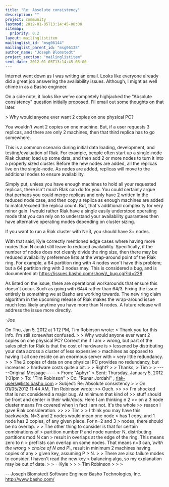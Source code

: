 ```yaml
---
title: "Re: Absolute consistency"
description: ""
project: community
lastmod: 2012-01-05T13:14:45-08:00
sitemap:
  priority: 0.2
layout: mailinglistitem
mailinglist_id: "msg06144"
mailinglist_parent_id: "msg06138"
author_name: "Joseph Blomstedt"
project_section: "mailinglistitem"
sent_date: 2012-01-05T13:14:45-08:00
---
```



Internet went down as I was writing an email. Looks like everyone
already did a great job answering the availability issues. Although, I
might as well chime in as a Basho engineer.

On a side note, it looks like we've completely highjacked the
"Absolute consistency" question initially proposed. I'll email out
some thoughts on that later.

&gt; Why would anyone ever want 2 copies on one physical PC?

You wouldn't want 2 copies on one machine. But, if a user requests 3
replicas, and there are only 2 machines, then that third replica has
to go somewhere.

This is a common scenario during initial data loading, development,
and testing/evaluation of Riak. For example, people often start up a
single-node RIak cluster, load up some data, and then add 2 or more
nodes to turn it into a properly sized cluster. Before the new nodes
are added, all the replicas live on the single-node. As nodes are
added, replicas will move to the additional nodes to ensure
availability.

Simply put, unless you have enough machines to hold all your requested
replicas, there isn't much RIak can do for you. You could certainly
argue that perhaps you could merge replicas and only have 2 written in
the reduced node case, and then copy a replica as enough machines are
added to match/exceed the replica count. But, that's additional
complexity for very minor gain. I would rather Riak have a single
easily understood operating mode that you can rely on to understand
your availability guarantees then have alternative operating modes
depending on cluster sizing.

If you want to run a Riak cluster with N=3, you should have 3+ nodes.

With that said, Kyle correctly mentioned edge cases where having more
nodes than N could still leave to reduced availability. Specifically,
if the number of nodes does not cleanly divide the ring size, then
there may be reduced availability preference lists at the wrap-around
point of the Riak ring. For example, a 64 partition ring with 4 nodes
won't have this problem; but a 64 partition ring with 3 nodes may.
This is considered a bug, and is documented at:
https://issues.basho.com/show\\_bug.cgi?id=228

As listed on the issue, there are operational workarounds that ensure
this doesn't occur. Such as going with 64/4 rather than 64/3. Fixing
the issue entirely is something we at Basho are working towards. The
new ring claim algorithm in the upcoming release of Riak makes the
wrap-around issue much less likely anytime you have more than N nodes.
A future release will address the issue more directly.

-Joe

On Thu, Jan 5, 2012 at 1:12 PM, Tim Robinson  wrote:
&gt; Thank you for this info. I'm still somewhat confused.
&gt;
&gt; Why would anyone ever want 2 copies on one physical PC? Correct me if I am 
&gt; wrong, but part of the sales pitch for Riak is that the cost of hardware is 
&gt; lessened by distributing your data across a cluster of less expensive 
&gt; machines as opposed to having it all one reside on an enormous server with 
&gt; very little redundancy.
&gt;
&gt; The 2 copies of data on one physical PC provides no redundancy, but increases 
&gt; hardware costs quite a bit.
&gt;
&gt; Right?
&gt;
&gt; Thanks,
&gt; Tim
&gt;
&gt; -----Original Message-----
&gt; From: "Aphyr" 
&gt; Sent: Thursday, January 5, 2012 1:01pm
&gt; To: "Tim Robinson" 
&gt; Cc: "Runar Jordahl" , riak-users@lists.basho.com
&gt; Subject: Re: Absolute consistency
&gt;
&gt; On 01/05/2012 11:44 AM, Tim Robinson wrote:
&gt;&gt; Ouch.
&gt;&gt;
&gt;&gt; I'm shocked that is not considered a major bug. At minimum that kind of 
&gt;&gt; stuff should be front and center in their wiki/docs. Here I am thinking n 2 
&gt;&gt; on a 3 node cluster means I'm covered when in fact I am not. It's the whole 
&gt;&gt; reason I gave Riak consideration.
&gt;&gt;
&gt;&gt; Tim
&gt;
&gt; I think you may have this backwards. N=3 and 2 nodes would mean one node
&gt; has 1 copy, and 1 node has 2 copies, of any given piece. For n=2 and 3
&gt; nodes, there should be no overlap.
&gt;
&gt; The other thing to consider is that for certain combinations of
&gt; partition number P and node number N, distributing partitions mod N can
&gt; result in overlaps at the edge of the ring. This means zero to n
&gt; preflists can overlap on some nodes. That means n=3 can, \\*with the wrong
&gt; choice of N and P\\*, result in minimum 2 machines having copies of any
&gt; given key, assuming P &gt; N.
&gt;
&gt; There are also failure modes to consider. I haven't read the new key
&gt; balancing algo, so my explanation may be out of date.
&gt;
&gt; --Kyle
&gt;
&gt;
&gt; Tim Robinson
&gt;
&gt;
&gt;

-- 
Joseph Blomstedt 
Software Engineer
Basho Technologies, Inc.
http://www.basho.com/

